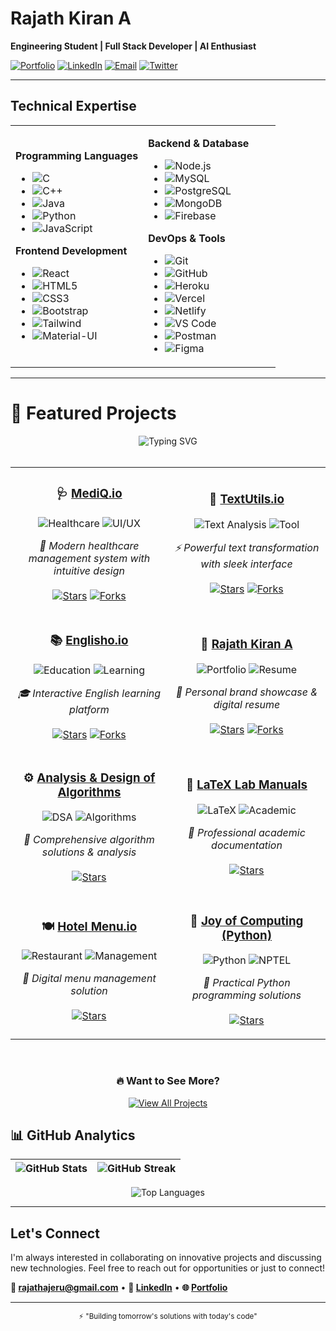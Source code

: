 # Rajath Kiran A

**Engineering Student | Full Stack Developer | AI Enthusiast**

[![Portfolio](https://img.shields.io/badge/Portfolio-FF6B6B?style=flat-square&logo=firefox&logoColor=white)](https://rajathkiran.netlify.app/)
[![LinkedIn](https://img.shields.io/badge/LinkedIn-0077B5?style=flat-square&logo=linkedin&logoColor=white)](https://www.linkedin.com/in/rajath-kiran/)
[![Email](https://img.shields.io/badge/Email-EA4335?style=flat-square&logo=gmail&logoColor=white)](mailto:rajathajeru@gmail.com)
[![Twitter](https://img.shields.io/badge/Twitter-1DA1F2?style=flat-square&logo=twitter&logoColor=white)](https://x.com/rajathajeru?t=qEWmyphfBV5XLtCW4utVig&s=09)

---

## Technical Expertise

<table>
<tr>
<td width="50%">

**Programming Languages**
- ![C](https://img.shields.io/badge/C-00599C?style=flat-square&logo=c&logoColor=white)
- ![C++](https://img.shields.io/badge/C++-00599C?style=flat-square&logo=cplusplus&logoColor=white)
- ![Java](https://img.shields.io/badge/Java-ED8B00?style=flat-square&logo=java&logoColor=white)
- ![Python](https://img.shields.io/badge/Python-3776AB?style=flat-square&logo=python&logoColor=white)
- ![JavaScript](https://img.shields.io/badge/JavaScript-F7DF1E?style=flat-square&logo=javascript&logoColor=black)

**Frontend Development**
- ![React](https://img.shields.io/badge/React-20232A?style=flat-square&logo=react&logoColor=61DAFB)
- ![HTML5](https://img.shields.io/badge/HTML5-E34F26?style=flat-square&logo=html5&logoColor=white)
- ![CSS3](https://img.shields.io/badge/CSS3-1572B6?style=flat-square&logo=css3&logoColor=white)
- ![Bootstrap](https://img.shields.io/badge/Bootstrap-563D7C?style=flat-square&logo=bootstrap&logoColor=white)
- ![Tailwind](https://img.shields.io/badge/Tailwind_CSS-38B2AC?style=flat-square&logo=tailwind-css&logoColor=white)
- ![Material-UI](https://img.shields.io/badge/Material--UI-0081CB?style=flat-square&logo=material-ui&logoColor=white)

</td>
<td width="50%">

**Backend & Database**
- ![Node.js](https://img.shields.io/badge/Node.js-43853D?style=flat-square&logo=node.js&logoColor=white)
- ![MySQL](https://img.shields.io/badge/MySQL-00000F?style=flat-square&logo=mysql&logoColor=white)
- ![PostgreSQL](https://img.shields.io/badge/PostgreSQL-316192?style=flat-square&logo=postgresql&logoColor=white)
- ![MongoDB](https://img.shields.io/badge/MongoDB-4EA94B?style=flat-square&logo=mongodb&logoColor=white)
- ![Firebase](https://img.shields.io/badge/Firebase-039BE5?style=flat-square&logo=firebase&logoColor=white)

**DevOps & Tools**
- ![Git](https://img.shields.io/badge/Git-F05032?style=flat-square&logo=git&logoColor=white)
- ![GitHub](https://img.shields.io/badge/GitHub-100000?style=flat-square&logo=github&logoColor=white)
- ![Heroku](https://img.shields.io/badge/Heroku-430098?style=flat-square&logo=heroku&logoColor=white)
- ![Vercel](https://img.shields.io/badge/Vercel-000000?style=flat-square&logo=vercel&logoColor=white)
- ![Netlify](https://img.shields.io/badge/Netlify-00C7B7?style=flat-square&logo=netlify&logoColor=white)
- ![VS Code](https://img.shields.io/badge/VS_Code-0078D4?style=flat-square&logo=visual%20studio%20code&logoColor=white)
- ![Postman](https://img.shields.io/badge/Postman-FF6C37?style=flat-square&logo=postman&logoColor=white)
- ![Figma](https://img.shields.io/badge/Figma-F24E1E?style=flat-square&logo=figma&logoColor=white)

</td>
</tr>
</table>

---

# 🚀 Featured Projects

<div align="center">

<!-- Animated Header -->
<img src="https://readme-typing-svg.demolab.com?font=Fira+Code&size=22&pause=1000&color=00D9FF&center=true&vCenter=true&width=500&lines=Welcome+to+My+Project+Showcase;Building+Tomorrow's+Solutions;Code+%7C+Create+%7C+Innovate" alt="Typing SVG" />

</div>

<br>

<!-- Project Cards Grid -->
<div align="center">

<table>
<tr>
<td width="50%" align="center">

### 🩺 [**MediQ.io**](https://github.com/Rajath2005/mediq.io)
<img src="https://img.shields.io/badge/Healthcare-FF6B6B?style=for-the-badge&logo=heart&logoColor=white" alt="Healthcare"/>
<img src="https://img.shields.io/badge/UI/UX-4ECDC4?style=for-the-badge&logo=figma&logoColor=white" alt="UI/UX"/>

*🌟 Modern healthcare management system with intuitive design*
<br><br>
[![Stars](https://img.shields.io/github/stars/Rajath2005/mediq.io?style=social)](https://github.com/Rajath2005/mediq.io/stargazers)
[![Forks](https://img.shields.io/github/forks/Rajath2005/mediq.io?style=social)](https://github.com/Rajath2005/mediq.io/network/members)

</td>
<td width="50%" align="center">

### 📝 [**TextUtils.io**](https://github.com/Rajath2005/textutils.io)
<img src="https://img.shields.io/badge/Text_Analysis-45B7D1?style=for-the-badge&logo=textpattern&logoColor=white" alt="Text Analysis"/>
<img src="https://img.shields.io/badge/Tool-FFA07A?style=for-the-badge&logo=tools&logoColor=white" alt="Tool"/>

*⚡ Powerful text transformation with sleek interface*
<br><br>
[![Stars](https://img.shields.io/github/stars/Rajath2005/textutils.io?style=social)](https://github.com/Rajath2005/textutils.io/stargazers)
[![Forks](https://img.shields.io/github/forks/Rajath2005/textutils.io?style=social)](https://github.com/Rajath2005/textutils.io/network/members)

</td>
</tr>

<tr>
<td width="50%" align="center">

### 📚 [**Englisho.io**](https://github.com/Rajath2005/Englisho.io)
<img src="https://img.shields.io/badge/Education-98D8C8?style=for-the-badge&logo=academicons&logoColor=white" alt="Education"/>
<img src="https://img.shields.io/badge/Learning-F06292?style=for-the-badge&logo=book&logoColor=white" alt="Learning"/>

*🎓 Interactive English learning platform*
<br><br>
[![Stars](https://img.shields.io/github/stars/Rajath2005/Englisho.io?style=social)](https://github.com/Rajath2005/Englisho.io/stargazers)
[![Forks](https://img.shields.io/github/forks/Rajath2005/Englisho.io?style=social)](https://github.com/Rajath2005/Englisho.io/network/members)

</td>
<td width="50%" align="center">

### 💼 [**Rajath Kiran A**](https://github.com/Rajath2005/rajathkiran.io)
<img src="https://img.shields.io/badge/Portfolio-6C5CE7?style=for-the-badge&logo=github&logoColor=white" alt="Portfolio"/>
<img src="https://img.shields.io/badge/Resume-A29BFE?style=for-the-badge&logo=user&logoColor=white" alt="Resume"/>

*💎 Personal brand showcase & digital resume*
<br><br>
[![Stars](https://img.shields.io/github/stars/Rajath2005/rajathkiran.io?style=social)](https://github.com/Rajath2005/rajathkiran.io/stargazers)
[![Forks](https://img.shields.io/github/forks/Rajath2005/rajathkiran.io?style=social)](https://github.com/Rajath2005/rajathkiran.io/network/members)


</td>
</tr>

<tr>
<td width="50%" align="center">

### ⚙️ [**Analysis & Design of Algorithms**](https://github.com/Rajath2005/Analysis-and-Design-of-Algorithms)
<img src="https://img.shields.io/badge/DSA-3776AB?style=for-the-badge&logo=DSA&logoColor=white" alt="DSA"/>
<img src="https://img.shields.io/badge/Algorithms-FF9500?style=for-the-badge&logo=algorithm&logoColor=white" alt="Algorithms"/>

*🧠 Comprehensive algorithm solutions & analysis*
<br><br>
[![Stars](https://img.shields.io/github/stars/Rajath2005/Analysis-and-Design-of-Algorithms?style=social)](https://github.com/Rajath2005/Analysis-and-Design-of-Algorithms/stargazers)

</td>
<td width="50%" align="center">

### 📄 [**LaTeX Lab Manuals**](https://github.com/Rajath2005/latex-lab-manuals)
<img src="https://img.shields.io/badge/LaTeX-008080?style=for-the-badge&logo=latex&logoColor=white" alt="LaTeX"/>
<img src="https://img.shields.io/badge/Academic-2ECC71?style=for-the-badge&logo=graduation-cap&logoColor=white" alt="Academic"/>

*📖 Professional academic documentation*
<br><br>
[![Stars](https://img.shields.io/github/stars/Rajath2005/latex-lab-manuals?style=social)](https://github.com/Rajath2005/latex-lab-manuals/stargazers)

</td>
</tr>

<tr>
<td width="50%" align="center">

### 🍽️ [**Hotel Menu.io**](https://github.com/Rajath2005/hotel-menu.io)
<img src="https://img.shields.io/badge/Restaurant-E74C3C?style=for-the-badge&logo=utensils&logoColor=white" alt="Restaurant"/>
<img src="https://img.shields.io/badge/Management-27AE60?style=for-the-badge&logo=management&logoColor=white" alt="Management"/>

*🍴 Digital menu management solution*
<br><br>
[![Stars](https://img.shields.io/github/stars/Rajath2005/hotel-menu.io?style=social)](https://github.com/Rajath2005/hotel-menu.io/stargazers)

</td>
<td width="50%" align="center">

### 🐍 [**Joy of Computing (Python)**](https://github.com/Rajath2005/joy-of-computing-python)
<img src="https://img.shields.io/badge/Python-FFD43B?style=for-the-badge&logo=python&logoColor=blue" alt="Python"/>
<img src="https://img.shields.io/badge/NPTEL-9B59B6?style=for-the-badge&logo=book-reader&logoColor=white" alt="NPTEL"/>

*🎯 Practical Python programming solutions*
<br><br>
[![Stars](https://img.shields.io/github/stars/Rajath2005/joy-of-computing-python?style=social)](https://github.com/Rajath2005/joy-of-computing-python/stargazers)

</td>
</tr>
</table>

</div>

<br>

<!-- Call to Action -->
<div align="center">

### 🔥 Want to See More?

<a href="https://github.com/Rajath2005?tab=repositories">
<img src="https://img.shields.io/badge/🔍_Explore_All_Projects-000000?style=for-the-badge&logo=github&logoColor=white&labelColor=24292e&color=0969da" alt="View All Projects"/>
</a>

<!-- Fun Footer -->
</div>



## 📊 GitHub Analytics

<div align="center">

| ![GitHub Stats](https://github-readme-stats.vercel.app/api?username=Rajath2005&show_icons=true&theme=tokyonight&hide_border=true&count_private=true&include_all_commits=true) | ![GitHub Streak](https://github-readme-streak-stats.herokuapp.com/?user=Rajath2005&theme=tokyonight&hide_border=true) |
| --- | --- |

![Top Languages](https://github-readme-stats.vercel.app/api/top-langs/?username=Rajath2005&layout=compact&theme=tokyonight&hide_border=true&langs_count=8)

</div>


---

## Let's Connect

I'm always interested in collaborating on innovative projects and discussing new technologies. Feel free to reach out for opportunities or just to connect!

**📧 rajathajeru@gmail.com** • **🔗 [LinkedIn](https://www.linkedin.com/in/rajath-kiran/)** • **🌐 [Portfolio](https://rajathkiran.netlify.app/)**

---

<div align="center">
<sub>⚡ "Building tomorrow's solutions with today's code"</sub>
</div>
